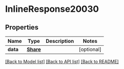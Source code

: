 # InlineResponse20030

## Properties
Name | Type | Description | Notes
------------ | ------------- | ------------- | -------------
**data** | [**Share**](Share.md) |  | [optional] 

[[Back to Model list]](../README.md#documentation-for-models) [[Back to API list]](../README.md#documentation-for-api-endpoints) [[Back to README]](../README.md)

